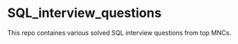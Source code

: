 # SQL_interview_questions
This repo containes various solved SQL interview questions from top MNCs.

